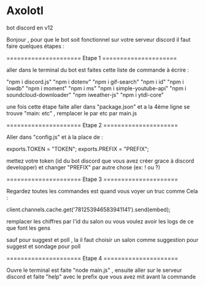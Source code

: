 # Axolotl
bot discord en v12 

Bonjour , pour que le bot soit fonctionnel sur votre serveur discord il faut faire quelques étapes :

===================== Etape 1 =====================


aller dans le terminal du bot est faites cette liste de commande à écrire :

"npm i discord.js"
"npm i dotenv"
"npm i gif-search"
"npm i id"
"npm i lowdb"
"npm i moment"
"npm i ms"
"npm i simple-youtube-api"
"npm i soundcloud-downloader"
"npm iweather-js"
"npm i ytdl-core"

une fois cette étape faite aller dans "package.json" et a la 4ème ligne se trouve "main: etc" , remplacer le par etc par main.js

===================== Etape 2 =====================


Aller dans "config.js" et à la place de :

exports.TOKEN = "TOKEN"; 
exports.PREFIX = "PREFIX";

mettez votre token (id du bot discord que vous avez créer grace à discord developper) et changer "PREFIX" par autre chose (ex: ! ou ?)


===================== Etape 3 =====================


Regardez toutes les commandes est quand vous voyer un truc comme Cela :

client.channels.cache.get('781253946583941141').send(embed);

remplacer les chiffres par l'id du salon ou vous voulez avoir les logs de ce que font les gens

sauf pour suggest et poll , la il faut choisir un salon comme suggestion pour suggest et sondage pour poll

===================== Etape 4 =====================

Ouvre le terminal est faite "node main.js" , ensuite aller sur le serveur discord et faite "help" avec le prefix que vous avez mit avant la commande

